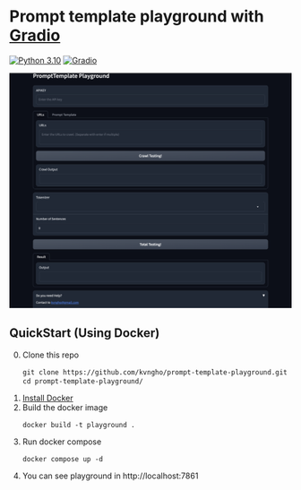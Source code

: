 # Prompt template playground with [Gradio](https://gradio.app)
[![Python 3.10](https://img.shields.io/badge/python-3.10-blue.svg)](https://www.python.org/downloads/release/python-3100/)
[![Gradio](https://img.shields.io/badge/gradio-3.41-blue)](https://gradio.app)

![](imgs/main.png)

## QuickStart (Using Docker)

0. Clone this repo
   ```shell
   git clone https://github.com/kvngho/prompt-template-playground.git
   cd prompt-template-playground/
   ```
1. [Install Docker](https://docker.io)
2. Build the docker image
    ```shell
    docker build -t playground .
    ```
3. Run docker compose
    ```shell
    docker compose up -d
    ```
4. You can see playground in http://localhost:7861
